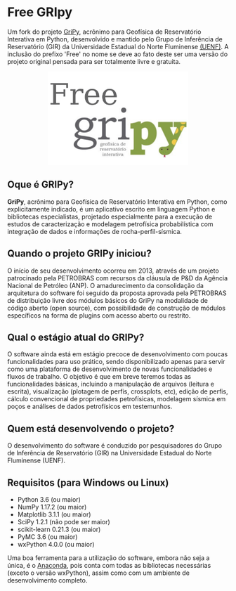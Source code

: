# Free GRIpy

Um fork do projeto [GriPy](https://github.com/giruenf/GRIPy), acrônimo para Geofísica de Reservatório Interativa em Python, desenvolvido e mantido pelo Grupo de Inferência de Reservatório (GIR) da Universidade Estadual do Norte Fluminense [(UENF)](https://uenf.br/portal/).
A inclusão do prefixo 'Free' no nome se deve ao fato deste ser uma versão do projeto original pensada para
ser totalmente livre e gratuita.

<p align="center">
  <img src="./basic/icons/free_gripy_logo.png" width="320" title="hover text">
</p>

## Oque é GRIPy?

__GriPy__, acrônimo para Geofísica de Reservatório Interativa em Python, como explicitamente indicado, é um aplicativo escrito em linguagem Python e bibliotecas especialistas, projetado especialmente para a execução de estudos de caracterização e modelagem petrofísica probabilística com integração de dados e informações de rocha-perfil-sísmica.

## Quando o projeto GRIPy iniciou?

O início de seu desenvolvimento ocorreu em 2013, através de um projeto patrocinado pela PETROBRAS com recursos da
cláusula de P&D da Agência Nacional de Petróleo (ANP). O amadurecimento da consolidação da arquitetura do software
foi seguido da proposta aprovada pela PETROBRAS de distribuição livre dos módulos básicos do GriPy na modalidade
de código aberto (open source), com possibilidade de construção de módulos específicos na forma de plugins
com acesso aberto ou restrito.

## Qual o estágio atual do GRIPy?

O software ainda está em estágio precoce de desenvolvimento com poucas funcionalidades para uso prático,
sendo disponibilizado apenas para servir como uma plataforma de desenvolvimento de novas funcionalidades
e fluxos de trabalho. O objetivo é que em breve teremos todas as funcionalidades básicas, incluindo a
manipulação de arquivos (leitura e escrita), visualização (plotagem de perfis, crossplots, etc), edição de perfis,
cálculo convencional de propriedades petrofísicas, modelagem sísmica em poços e análises de
dados petrofísicos em testemunhos.

## Quem está desenvolvendo o projeto?

O desenvolvimento do software é conduzido por pesquisadores do Grupo de Inferência de Reservatório (GIR)
na Universidade Estadual do Norte Fluminense (UENF).


## Requisitos (para Windows ou Linux)
* Python 3.6 (ou maior)
* NumPy 1.17.2 (ou maior)
* Matplotlib 3.1.1 (ou maior)
* SciPy 1.2.1 (não pode ser maior)
* scikit-learn 0.21.3 (ou maior)
* PyMC 3.6 (ou maior) 
* wxPython 4.0.0 (ou maior)

Uma boa ferramenta para a utilização do software, embora não seja a única, é o [Anaconda](https://www.continuum.io/downloads), pois conta com todas as bibliotecas necessárias (exceto o versão wxPython), assim como com um ambiente de desenvolvimento completo.

